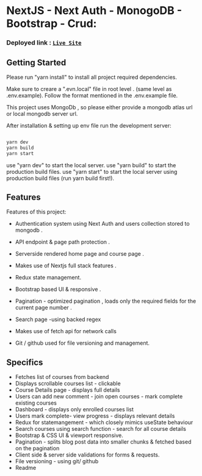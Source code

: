 # NextJS  - Next Auth - MonogoDB - Bootstrap - Crud:

### Deployed link : [`Live Site`](https://808-courses.vercel.app/)



## Getting Started
Please run "yarn install" to install all project required dependencies.

Make sure to creare a ".evn.local" file in root level . (same level as .env.example).
Follow the format mentioned in the .env.example file.

This project uses MongoDb , so please either provide a mongodb atlas url or local mongodb server url.

After installation & setting up env file run the development server:

```bash

yarn dev
yarn build
yarn start

```

use "yarn dev" to start the local server.
use "yarn build" to start the production build files.
use "yarn start" to start the local server using production build files (run yarn build first!).



## Features

Features of this project:

- Authentication system using Next Auth and users collection stored to mongodb .

- API endpoint & page path protection .

- Serverside rendered home page and course page .

- Makes use of Nextjs full stack features .

- Redux state management.

- Bootstrap based UI & responsive .

- Pagination - optimized pagination , loads only the required fields for the current page number . 

- Search page -using backed regex

- Makes use of fetch api for network calls 

- Git / github used for file versioning and management.



## Specifics
- Fetches list of courses from backend
- Displays scrollable courses list - clickable
- Course Details page - displays full details 
- Users can add new comment - join open courses - mark complete existing courses
- Dashboard - displays only enrolled courses list
- Users mark complete- view progress - displays relevant details
- Redux for statemangement - which closely mimics useState behaviour
- Search courses using search function - search for all course details
- Bootstrap & CSS UI & viewport responsive.
- Pagination - splits blog post data into smaller chunks & fetched based on the pagination
- Client side & server side validations for forms & requests.
- File versioning - using git/ github
- Readme